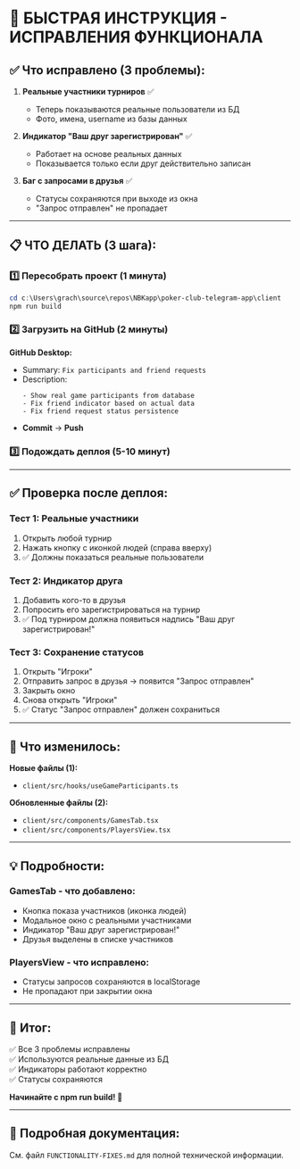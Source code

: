 # 🚀 БЫСТРАЯ ИНСТРУКЦИЯ - ИСПРАВЛЕНИЯ ФУНКЦИОНАЛА

## ✅ Что исправлено (3 проблемы):

1. **Реальные участники турниров** ✅
   - Теперь показываются реальные пользователи из БД
   - Фото, имена, username из базы данных

2. **Индикатор "Ваш друг зарегистрирован"** ✅
   - Работает на основе реальных данных
   - Показывается только если друг действительно записан

3. **Баг с запросами в друзья** ✅
   - Статусы сохраняются при выходе из окна
   - "Запрос отправлен" не пропадает

---

## 📋 ЧТО ДЕЛАТЬ (3 шага):

### 1️⃣ Пересобрать проект (1 минута)
```powershell
cd c:\Users\grach\source\repos\NBKapp\poker-club-telegram-app\client
npm run build
```

### 2️⃣ Загрузить на GitHub (2 минуты)
**GitHub Desktop:**
- Summary: `Fix participants and friend requests`
- Description:
  ```
  - Show real game participants from database
  - Fix friend indicator based on actual data
  - Fix friend request status persistence
  ```
- **Commit** → **Push**

### 3️⃣ Подождать деплоя (5-10 минут)

---

## ✅ Проверка после деплоя:

### Тест 1: Реальные участники
1. Открыть любой турнир
2. Нажать кнопку с иконкой людей (справа вверху)
3. ✅ Должны показаться реальные пользователи

### Тест 2: Индикатор друга
1. Добавить кого-то в друзья
2. Попросить его зарегистрироваться на турнир
3. ✅ Под турниром должна появиться надпись "Ваш друг зарегистрирован!"

### Тест 3: Сохранение статусов
1. Открыть "Игроки"
2. Отправить запрос в друзья → появится "Запрос отправлен"
3. Закрыть окно
4. Снова открыть "Игроки"
5. ✅ Статус "Запрос отправлен" должен сохраниться

---

## 📁 Что изменилось:

**Новые файлы (1):**
- `client/src/hooks/useGameParticipants.ts`

**Обновленные файлы (2):**
- `client/src/components/GamesTab.tsx`
- `client/src/components/PlayersView.tsx`

---

## 💡 Подробности:

### GamesTab - что добавлено:
- Кнопка показа участников (иконка людей)
- Модальное окно с реальными участниками
- Индикатор "Ваш друг зарегистрирован!"
- Друзья выделены в списке участников

### PlayersView - что исправлено:
- Статусы запросов сохраняются в localStorage
- Не пропадают при закрытии окна

---

## 🎯 Итог:

✅ Все 3 проблемы исправлены  
✅ Используются реальные данные из БД  
✅ Индикаторы работают корректно  
✅ Статусы сохраняются  

**Начинайте с npm run build! 🚀**

---

## 📖 Подробная документация:

См. файл `FUNCTIONALITY-FIXES.md` для полной технической информации.

